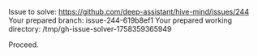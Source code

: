Issue to solve: https://github.com/deep-assistant/hive-mind/issues/244
Your prepared branch: issue-244-619b8ef1
Your prepared working directory: /tmp/gh-issue-solver-1758359365949

Proceed.